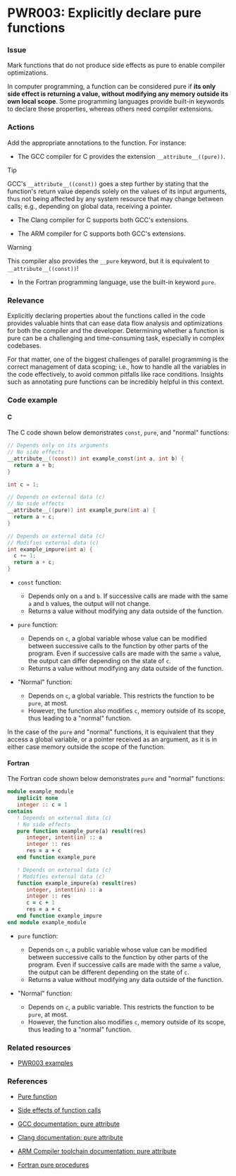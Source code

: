 # PWR003: Explicitly declare pure functions

### Issue

Mark functions that do not produce side effects as pure to enable compiler
optimizations.

In computer programming, a function can be considered pure if **its only side
effect is returning a value, without modifying any memory outside its own local
scope**. Some programming languages provide built-in keywords to declare these
properties, whereas others need compiler extensions.

### Actions

Add the appropriate annotations to the function. For instance:

* The GCC compiler for C provides the extension `__attribute__((pure))`.

> [!TIP]
> GCC's `__attribute__((const))` goes a step further by stating that the
> function's return value depends solely on the values of its input arguments,
> thus not being affected by any system resource that may change between calls;
> e.g., depending on global data, receiving a pointer.

* The Clang compiler for C supports both GCC's extensions.

* The ARM compiler for C supports both GCC's extensions.

> [!WARNING]
> This compiler also provides the `__pure` keyword, but it is equivalent to
> `__attribute__((const))`!

* In the Fortran programming language, use the built-in keyword `pure`.

### Relevance

Explicitly declaring properties about the functions called in the code provides
valuable hints that can ease data flow analysis and optimizations for both the
compiler and the developer. Determining whether a function is pure can be a
challenging and time-consuming task, especially in complex codebases.

For that matter, one of the biggest challenges of parallel programming is the
correct management of data scoping; i.e., how to handle all the variables in
the code effectively, to avoid common pitfalls like race conditions. Insights
such as annotating pure functions can be incredibly helpful in this context.

### Code example

#### C

The C code shown below demonstrates `const`, `pure`, and "normal" functions:

```c
// Depends only on its arguments
// No side effects
__attribute__((const)) int example_const(int a, int b) {
  return a + b;
}

int c = 1;

// Depends on external data (c)
// No side effects
__attribute__((pure)) int example_pure(int a) {
  return a + c;
}

// Depends on external data (c)
// Modifies external data (c)
int example_impure(int a) {
  c += 1;
  return a + c;
}
```

* `const` function:
  * Depends only on `a` and `b`. If successive calls are made with the same `a`
    and `b` values, the output will not change.
  * Returns a value without modifying any data outside of the function.

* `pure` function:
  * Depends on `c`, a global variable whose value can be modified between
    successive calls to the function by other parts of the program. Even if
    successive calls are made with the same `a` value, the output can differ
    depending on the state of `c`.
  * Returns a value without modifying any data outside of the function.

* "Normal" function:
  * Depends on `c`, a global variable. This restricts the function to be
    `pure`, at most.
  * However, the function also modifies `c`, memory outside of its scope, thus
    leading to a "normal" function.

In the case of the `pure` and "normal" functions, it is equivalent that they
access a global variable, or a pointer received as an argument, as it is in
either case memory outside the scope of the function.

#### Fortran

The Fortran code shown below demonstrates `pure` and "normal" functions:

```f90
module example_module
   implicit none
   integer :: c = 1
contains
   ! Depends on external data (c)
   ! No side effects
   pure function example_pure(a) result(res)
      integer, intent(in) :: a
      integer :: res
      res = a + c
   end function example_pure

   ! Depends on external data (c)
   ! Modifies external data (c)
   function example_impure(a) result(res)
      integer, intent(in) :: a
      integer :: res
      c = c + 1
      res = a + c
   end function example_impure
end module example_module
```

* `pure` function:
  * Depends on `c`, a public variable whose value can be modified between
    successive calls to the function by other parts of the program. Even if
    successive calls are made with the same `a` value, the output can be
    different depending on the state of `c`.
  * Returns a value without modifying any data outside of the function.

* "Normal" function:
  * Depends on `c`, a public variable. This restricts the function to be
    `pure`, at most.
  * However, the function also modifies `c`, memory outside of its scope, thus
    leading to a "normal" function.

### Related resources

* [PWR003 examples](https://github.com/codee-com/open-catalog/tree/main/Checks/PWR003/)

### References

* [Pure function](https://en.wikipedia.org/wiki/Pure_function)

* [Side effects of function
  calls](https://en.wikipedia.org/wiki/Side_effect_(computer_science))

* [GCC documentation: pure
  attribute](https://gcc.gnu.org/onlinedocs/gcc/Common-Function-Attributes.html#index-pure-function-attribute)

* [Clang documentation: pure
  attribute](https://clang.llvm.org/docs/AttributeReference.html#pure)

* [ARM Compiler toolchain documentation: pure
  attribute](https://developer.arm.com/documentation/dui0491/i/Compiler-specific-Features/--attribute----pure---function-attribute)

* [Fortran pure
  procedures](https://en.wikibooks.org/wiki/Fortran/Fortran_procedures_and_functions#Pure_procedures)
